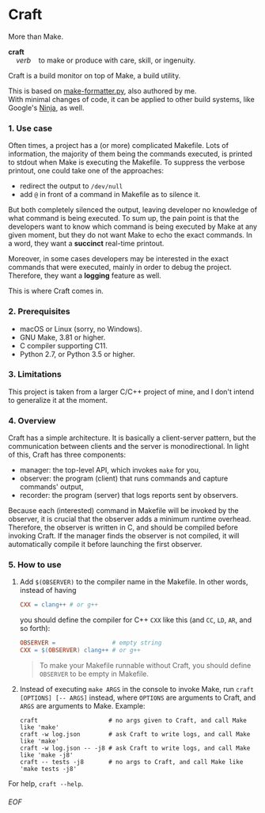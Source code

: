 # Craft

More than Make.

**craft**<br>
&nbsp;&nbsp;&nbsp;&nbsp;*verb*&nbsp;&nbsp;&nbsp;&nbsp;to make or produce with care, skill, or ingenuity.

Craft is a build monitor on top of Make, a build utility.

This is based on [make-formatter.py](https://github.com/Leedehai/make-output-prettify), also authored by me.<br>
With minimal changes of code, it can be applied to other build systems, like Google's [Ninja](https://ninja-build.org), as well. 

### 1. Use case
Often times, a project has a (or more) complicated Makefile. Lots of information, the majority of them being the commands executed, is printed to stdout when Make is executing the Makefile. To suppress the verbose printout, one could take one of the approaches:
- redirect the output to `/dev/null`
- add `@` in front of a command in Makefile as to silence it.

But both completely silenced the output, leaving developer no knowledge of what command is being executed. To sum up, the pain point is that the developers want to know which command is being executed by Make at any given moment, but they do not want Make to echo the exact commands. In a word, they want a **succinct** real-time printout.

Moreover, in some cases developers may be interested in the exact commands that were executed, mainly in order to debug the project. Therefore, they want a **logging** feature as well.

This is where Craft comes in.

### 2. Prerequisites
- macOS or Linux (sorry, no Windows).
- GNU Make, 3.81 or higher.
- C compiler supporting C11.
- Python 2.7, or Python 3.5 or higher.

### 3. Limitations
This project is taken from a larger C/C++ project of mine, and I don't intend to generalize it at the moment.

### 4. Overview
Craft has a simple architecture. It is basically a client-server pattern, but the communication between clients and the server is monodirectional. In light of this, Craft has three components:
- manager: the top-level API, which invokes `make` for you,
- observer: the program (client) that runs commands and capture commands' output,
- recorder: the program (server) that logs reports sent by observers.

Because each (interested) command in Makefile will be invoked by the observer, it is crucial that the observer adds a minimum runtime overhead. Therefore, the observer is written in C, and should be compiled before invoking Craft. If the manager finds the observer is not compiled, it will automatically compile it before launching the first observer.

### 5. How to use
1. Add `$(OBSERVER)` to the compiler name in the Makefile. In other words, instead of having
	```makefile
	CXX = clang++ # or g++
	```
	you should define the compiler for C++ `CXX` like this (and `CC`, `LD`, `AR`, and so forth):
	```makefile
	OBSERVER =                # empty string
	CXX = $(OBSERVER) clang++ # or g++
	```
	> To make your Makefile runnable without Craft, you should define `OBSERVER` to be empty in Makefile.

2. Instead of executing `make ARGS` in the console to invoke Make, run `craft [OPTIONS] [-- ARGS]` instead, where `OPTIONS` are arguments to Craft, and `ARGS` are arguments to Make. Example:
	```shell
	craft                    # no args given to Craft, and call Make like 'make'
	craft -w log.json        # ask Craft to write logs, and call Make like 'make'
	craft -w log.json -- -j8 # ask Craft to write logs, and call Make like 'make -j8'
	craft -- tests -j8       # no args to Craft, and call Make like 'make tests -j8'
	```

For help, `craft --help`.

###### EOF
